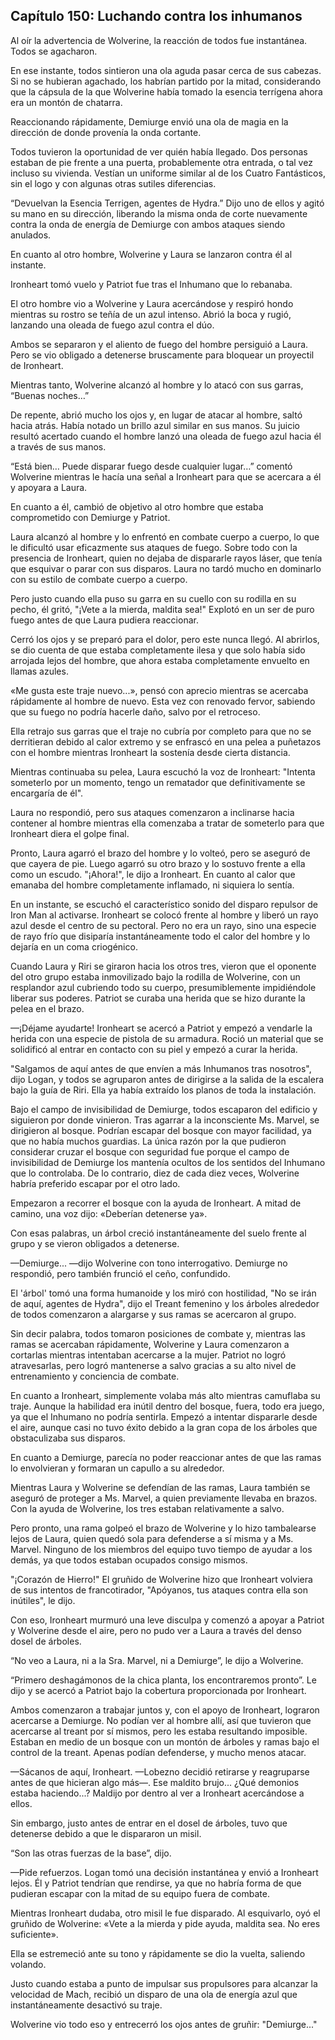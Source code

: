 
## Capítulo 150: Luchando contra los inhumanos


Al oír la advertencia de Wolverine, la reacción de todos fue instantánea. Todos se agacharon.

En ese instante, todos sintieron una ola aguda pasar cerca de sus cabezas. Si no se hubieran agachado, los habrían partido por la mitad, considerando que la cápsula de la que Wolverine había tomado la esencia terrígena ahora era un montón de chatarra.

Reaccionando rápidamente, Demiurge envió una ola de magia en la dirección de donde provenía la onda cortante.

Todos tuvieron la oportunidad de ver quién había llegado. Dos personas estaban de pie frente a una puerta, probablemente otra entrada, o tal vez incluso su vivienda. Vestían un uniforme similar al de los Cuatro Fantásticos, sin el logo y con algunas otras sutiles diferencias.

“Devuelvan la Esencia Terrigen, agentes de Hydra.” Dijo uno de ellos y agitó su mano en su dirección, liberando la misma onda de corte nuevamente contra la onda de energía de Demiurge con ambos ataques siendo anulados.

En cuanto al otro hombre, Wolverine y Laura se lanzaron contra él al instante.

Ironheart tomó vuelo y Patriot fue tras el Inhumano que lo rebanaba.

El otro hombre vio a Wolverine y Laura acercándose y respiró hondo mientras su rostro se teñía de un azul intenso. Abrió la boca y rugió, lanzando una oleada de fuego azul contra el dúo.

Ambos se separaron y el aliento de fuego del hombre persiguió a Laura. Pero se vio obligado a detenerse bruscamente para bloquear un proyectil de Ironheart.

Mientras tanto, Wolverine alcanzó al hombre y lo atacó con sus garras, “Buenas noches…”

De repente, abrió mucho los ojos y, en lugar de atacar al hombre, saltó hacia atrás. Había notado un brillo azul similar en sus manos. Su juicio resultó acertado cuando el hombre lanzó una oleada de fuego azul hacia él a través de sus manos.

“Está bien… Puede disparar fuego desde cualquier lugar…” comentó Wolverine mientras le hacía una señal a Ironheart para que se acercara a él y apoyara a Laura.

En cuanto a él, cambió de objetivo al otro hombre que estaba comprometido con Demiurge y Patriot.

Laura alcanzó al hombre y lo enfrentó en combate cuerpo a cuerpo, lo que le dificultó usar eficazmente sus ataques de fuego. Sobre todo con la presencia de Ironheart, quien no dejaba de dispararle rayos láser, que tenía que esquivar o parar con sus disparos. Laura no tardó mucho en dominarlo con su estilo de combate cuerpo a cuerpo.

Pero justo cuando ella puso su garra en su cuello con su rodilla en su pecho, él gritó, "¡Vete a la mierda, maldita sea!" Explotó en un ser de puro fuego antes de que Laura pudiera reaccionar.

Cerró los ojos y se preparó para el dolor, pero este nunca llegó. Al abrirlos, se dio cuenta de que estaba completamente ilesa y que solo había sido arrojada lejos del hombre, que ahora estaba completamente envuelto en llamas azules.

«Me gusta este traje nuevo...», pensó con aprecio mientras se acercaba rápidamente al hombre de nuevo. Esta vez con renovado fervor, sabiendo que su fuego no podría hacerle daño, salvo por el retroceso.

Ella retrajo sus garras que el traje no cubría por completo para que no se derritieran debido al calor extremo y se enfrascó en una pelea a puñetazos con el hombre mientras Ironheart la sostenía desde cierta distancia.

Mientras continuaba su pelea, Laura escuchó la voz de Ironheart: "Intenta someterlo por un momento, tengo un rematador que definitivamente se encargaría de él".

Laura no respondió, pero sus ataques comenzaron a inclinarse hacia contener al hombre mientras ella comenzaba a tratar de someterlo para que Ironheart diera el golpe final.

Pronto, Laura agarró el brazo del hombre y lo volteó, pero se aseguró de que cayera de pie. Luego agarró su otro brazo y lo sostuvo frente a ella como un escudo. "¡Ahora!", le dijo a Ironheart. En cuanto al calor que emanaba del hombre completamente inflamado, ni siquiera lo sentía.

En un instante, se escuchó el característico sonido del disparo repulsor de Iron Man al activarse. Ironheart se colocó frente al hombre y liberó un rayo azul desde el centro de su pectoral. Pero no era un rayo, sino una especie de rayo frío que disiparía instantáneamente todo el calor del hombre y lo dejaría en un coma criogénico.

Cuando Laura y Riri se giraron hacia los otros tres, vieron que el oponente del otro grupo estaba inmovilizado bajo la rodilla de Wolverine, con un resplandor azul cubriendo todo su cuerpo, presumiblemente impidiéndole liberar sus poderes. Patriot se curaba una herida que se hizo durante la pelea en el brazo.

—¡Déjame ayudarte! Ironheart se acercó a Patriot y empezó a vendarle la herida con una especie de pistola de su armadura. Roció un material que se solidificó al entrar en contacto con su piel y empezó a curar la herida.

"Salgamos de aquí antes de que envíen a más Inhumanos tras nosotros", dijo Logan, y todos se agruparon antes de dirigirse a la salida de la escalera bajo la guía de Riri. Ella ya había extraído los planos de toda la instalación.

Bajo el campo de invisibilidad de Demiurge, todos escaparon del edificio y siguieron por donde vinieron. Tras agarrar a la inconsciente Ms. Marvel, se dirigieron al bosque. Podrían escapar del bosque con mayor facilidad, ya que no había muchos guardias. La única razón por la que pudieron considerar cruzar el bosque con seguridad fue porque el campo de invisibilidad de Demiurge los mantenía ocultos de los sentidos del Inhumano que lo controlaba. De lo contrario, diez de cada diez veces, Wolverine habría preferido escapar por el otro lado.

Empezaron a recorrer el bosque con la ayuda de Ironheart. A mitad de camino, una voz dijo: «Deberían detenerse ya».

Con esas palabras, un árbol creció instantáneamente del suelo frente al grupo y se vieron obligados a detenerse.

—Demiurge... —dijo Wolverine con tono interrogativo. Demiurge no respondió, pero también frunció el ceño, confundido.

El 'árbol' tomó una forma humanoide y los miró con hostilidad, "No se irán de aquí, agentes de Hydra", dijo el Treant femenino y los árboles alrededor de todos comenzaron a alargarse y sus ramas se acercaron al grupo.

Sin decir palabra, todos tomaron posiciones de combate y, mientras las ramas se acercaban rápidamente, Wolverine y Laura comenzaron a cortarlas mientras intentaban acercarse a la mujer. Patriot no logró atravesarlas, pero logró mantenerse a salvo gracias a su alto nivel de entrenamiento y conciencia de combate.

En cuanto a Ironheart, simplemente volaba más alto mientras camuflaba su traje. Aunque la habilidad era inútil dentro del bosque, fuera, todo era juego, ya que el Inhumano no podría sentirla. Empezó a intentar dispararle desde el aire, aunque casi no tuvo éxito debido a la gran copa de los árboles que obstaculizaba sus disparos.

En cuanto a Demiurge, parecía no poder reaccionar antes de que las ramas lo envolvieran y formaran un capullo a su alrededor.

Mientras Laura y Wolverine se defendían de las ramas, Laura también se aseguró de proteger a Ms. Marvel, a quien previamente llevaba en brazos. Con la ayuda de Wolverine, los tres estaban relativamente a salvo.

Pero pronto, una rama golpeó el brazo de Wolverine y lo hizo tambalearse lejos de Laura, quien quedó sola para defenderse a sí misma y a Ms. Marvel. Ninguno de los miembros del equipo tuvo tiempo de ayudar a los demás, ya que todos estaban ocupados consigo mismos.

"¡Corazón de Hierro!" El gruñido de Wolverine hizo que Ironheart volviera de sus intentos de francotirador, "Apóyanos, tus ataques contra ella son inútiles", le dijo.

Con eso, Ironheart murmuró una leve disculpa y comenzó a apoyar a Patriot y Wolverine desde el aire, pero no pudo ver a Laura a través del denso dosel de árboles.

“No veo a Laura, ni a la Sra. Marvel, ni a Demiurge”, le dijo a Wolverine.

“Primero deshagámonos de la chica planta, los encontraremos pronto”. Le dijo y se acercó a Patriot bajo la cobertura proporcionada por Ironheart.

Ambos comenzaron a trabajar juntos y, con el apoyo de Ironheart, lograron acercarse a Demiurge. No podían ver al hombre allí, así que tuvieron que acercarse al treant por sí mismos, pero les estaba resultando imposible. Estaban en medio de un bosque con un montón de árboles y ramas bajo el control de la treant. Apenas podían defenderse, y mucho menos atacar.

—Sácanos de aquí, Ironheart. —Lobezno decidió retirarse y reagruparse antes de que hicieran algo más—. Ese maldito brujo... ¿Qué demonios estaba haciendo...? Maldijo por dentro al ver a Ironheart acercándose a ellos.

Sin embargo, justo antes de entrar en el dosel de árboles, tuvo que detenerse debido a que le dispararon un misil.

“Son las otras fuerzas de la base”, dijo.

—Pide refuerzos. Logan tomó una decisión instantánea y envió a Ironheart lejos. Él y Patriot tendrían que rendirse, ya que no habría forma de que pudieran escapar con la mitad de su equipo fuera de combate.

Mientras Ironheart dudaba, otro misil le fue disparado. Al esquivarlo, oyó el gruñido de Wolverine: «Vete a la mierda y pide ayuda, maldita sea. No eres suficiente».

Ella se estremeció ante su tono y rápidamente se dio la vuelta, saliendo volando.

Justo cuando estaba a punto de impulsar sus propulsores para alcanzar la velocidad de Mach, recibió un disparo de una ola de energía azul que instantáneamente desactivó su traje.

Wolverine vio todo eso y entrecerró los ojos antes de gruñir: "Demiurge..."
